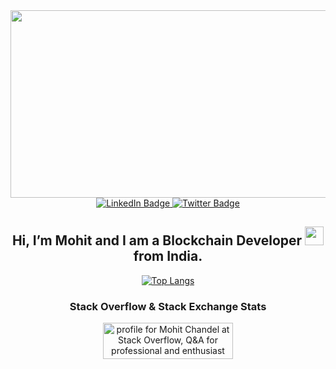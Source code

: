 <div id="header" align="center">
  <img src="https://media.giphy.com/media/3ohs7HdhQA4ffttvrO/giphy.gif" width="600" height="300"/>
  <div id="badges">
  <a href="https://www.linkedin.com/in/mohit-chandel-b0077816a/">
    <img src="https://img.shields.io/badge/LinkedIn-blue?style=for-the-badge&logo=linkedin&logoColor=white" alt="LinkedIn Badge"/>
  </a>
  <a href="https://twitter.com/mohitchandel55">
    <img src="https://img.shields.io/badge/Twitter-blue?style=for-the-badge&logo=twitter&logoColor=white" alt="Twitter Badge"/>
  </a>
  </div>
  <h2> Hi, I’m Mohit and I am a Blockchain Developer <img src="https://media.giphy.com/media/WUlplcMpOCEmTGBtBW/giphy.gif" width="30"> from India. </h2>

[![Top Langs](https://github-readme-stats.vercel.app/api/top-langs/?username=mohitchandel&layout=compact&theme=vision-friendly-dark)](https://github.com/mohitchandel/github-readme-stats)

### Stack Overflow & Stack Exchange Stats

<a href="https://stackoverflow.com/users/12174711/mohit-chandel"><img src="https://stackoverflow.com/users/flair/12174711.png" width="208" height="58" alt="profile for Mohit Chandel at Stack Overflow, Q&amp;A for professional and enthusiast programmers" title="profile for Mohit Chandel at Stack Overflow, Q&amp;A for professional and enthusiast programmers"></a>

</div>



